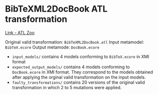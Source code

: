 # BibTeXML2DocBook ATL transformation

[Link - ATL Zoo](https://www.eclipse.org/atl/atlTransformations/#BibTeXML2DocBook)

Original valid transformation: ``BibTeXML2DocBook.atl``
Input metamodel: ``BibTeX.ecore``
Output metamode: ``DocBook.ecore``

* ``input_models/`` contains 4 models conforming to ``BibTeX.ecore`` in XMI format
* ``expected_output_models/`` contains 4 models conforming to ``DocBook.ecore`` in XMI format. They correspond to the models obtained after applying the orginal valid transformation on the input models.
* ``faulty_transformations/`` contains 20 versions of the original valid transformation in which 2 to 5 mutations were applied.

